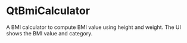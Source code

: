 # QtBmiCalculator
A BMI calculator to compute BMI value using height and weight. The UI shows the BMI value and category.
